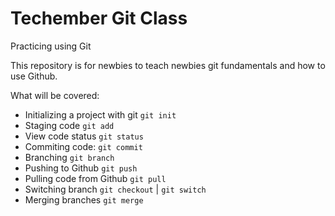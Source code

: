 # Techember Git Class

Practicing using Git

This repository is for newbies to teach newbies git fundamentals and how to use Github.

What will be covered:

- Initializing a project with git `git init`
- Staging code `git add`
- View code status `git status`
- Commiting code: `git commit`
- Branching `git branch`
- Pushing to Github `git push`
- Pulling code from Github `git pull`
- Switching branch `git checkout` | `git switch`
- Merging branches `git merge`
